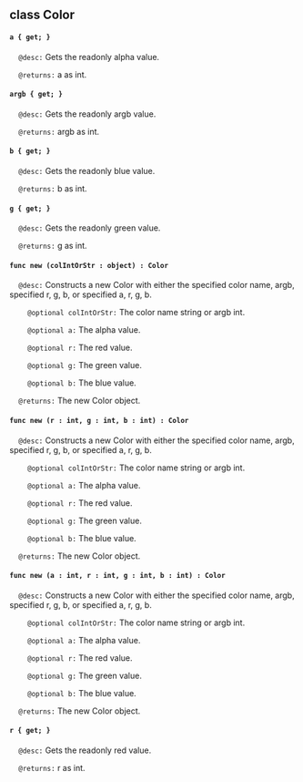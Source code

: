 ## class Color

#### ```a { get; }```

&nbsp;&nbsp;&nbsp;&nbsp;```@desc:``` Gets the readonly alpha value.

&nbsp;&nbsp;&nbsp;&nbsp;```@returns:``` a as int.

#### ```argb { get; }```

&nbsp;&nbsp;&nbsp;&nbsp;```@desc:``` Gets the readonly argb value.

&nbsp;&nbsp;&nbsp;&nbsp;```@returns:``` argb as int.

#### ```b { get; }```

&nbsp;&nbsp;&nbsp;&nbsp;```@desc:``` Gets the readonly blue value.

&nbsp;&nbsp;&nbsp;&nbsp;```@returns:``` b as int.

#### ```g { get; }```

&nbsp;&nbsp;&nbsp;&nbsp;```@desc:``` Gets the readonly green value.

&nbsp;&nbsp;&nbsp;&nbsp;```@returns:``` g as int.

#### ```func new (colIntOrStr : object) : Color```

&nbsp;&nbsp;&nbsp;&nbsp;```@desc:``` Constructs a new Color with either the specified color name, argb, specified r, g, b, or specified a, r, g, b.

&nbsp;&nbsp;&nbsp;&nbsp;&nbsp;&nbsp;&nbsp;&nbsp;```@optional colIntOrStr:``` The color name string or argb int.

&nbsp;&nbsp;&nbsp;&nbsp;&nbsp;&nbsp;&nbsp;&nbsp;```@optional a:``` The alpha value.

&nbsp;&nbsp;&nbsp;&nbsp;&nbsp;&nbsp;&nbsp;&nbsp;```@optional r:``` The red value.

&nbsp;&nbsp;&nbsp;&nbsp;&nbsp;&nbsp;&nbsp;&nbsp;```@optional g:``` The green value.

&nbsp;&nbsp;&nbsp;&nbsp;&nbsp;&nbsp;&nbsp;&nbsp;```@optional b:``` The blue value.

&nbsp;&nbsp;&nbsp;&nbsp;```@returns:``` The new Color object.

#### ```func new (r : int, g : int, b : int) : Color```

&nbsp;&nbsp;&nbsp;&nbsp;```@desc:``` Constructs a new Color with either the specified color name, argb, specified r, g, b, or specified a, r, g, b.

&nbsp;&nbsp;&nbsp;&nbsp;&nbsp;&nbsp;&nbsp;&nbsp;```@optional colIntOrStr:``` The color name string or argb int.

&nbsp;&nbsp;&nbsp;&nbsp;&nbsp;&nbsp;&nbsp;&nbsp;```@optional a:``` The alpha value.

&nbsp;&nbsp;&nbsp;&nbsp;&nbsp;&nbsp;&nbsp;&nbsp;```@optional r:``` The red value.

&nbsp;&nbsp;&nbsp;&nbsp;&nbsp;&nbsp;&nbsp;&nbsp;```@optional g:``` The green value.

&nbsp;&nbsp;&nbsp;&nbsp;&nbsp;&nbsp;&nbsp;&nbsp;```@optional b:``` The blue value.

&nbsp;&nbsp;&nbsp;&nbsp;```@returns:``` The new Color object.

#### ```func new (a : int, r : int, g : int, b : int) : Color```

&nbsp;&nbsp;&nbsp;&nbsp;```@desc:``` Constructs a new Color with either the specified color name, argb, specified r, g, b, or specified a, r, g, b.

&nbsp;&nbsp;&nbsp;&nbsp;&nbsp;&nbsp;&nbsp;&nbsp;```@optional colIntOrStr:``` The color name string or argb int.

&nbsp;&nbsp;&nbsp;&nbsp;&nbsp;&nbsp;&nbsp;&nbsp;```@optional a:``` The alpha value.

&nbsp;&nbsp;&nbsp;&nbsp;&nbsp;&nbsp;&nbsp;&nbsp;```@optional r:``` The red value.

&nbsp;&nbsp;&nbsp;&nbsp;&nbsp;&nbsp;&nbsp;&nbsp;```@optional g:``` The green value.

&nbsp;&nbsp;&nbsp;&nbsp;&nbsp;&nbsp;&nbsp;&nbsp;```@optional b:``` The blue value.

&nbsp;&nbsp;&nbsp;&nbsp;```@returns:``` The new Color object.

#### ```r { get; }```

&nbsp;&nbsp;&nbsp;&nbsp;```@desc:``` Gets the readonly red value.

&nbsp;&nbsp;&nbsp;&nbsp;```@returns:``` r as int.

